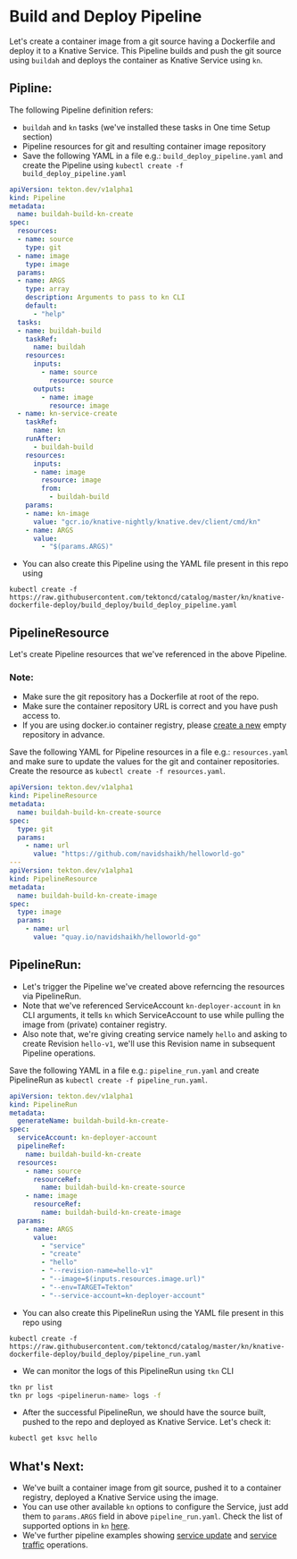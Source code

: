 # Build and Deploy Pipeline

Let's create a container image from a git source having a Dockerfile and deploy it to a Knative Service.
This Pipeline builds and push the git source using `buildah` and deploys the container as Knative Service using `kn`.

## Pipline:

The following Pipeline definition refers:
 - `buildah` and `kn` tasks (we've installed these tasks in One time Setup section)
- Pipeline resources for git and resulting container image repository
- Save the following YAML in a file e.g.: `build_deploy_pipeline.yaml` and create the Pipeline using
  `kubectl create -f build_deploy_pipeline.yaml`

```yaml
apiVersion: tekton.dev/v1alpha1
kind: Pipeline
metadata:
  name: buildah-build-kn-create
spec:
  resources:
  - name: source
    type: git
  - name: image
    type: image
  params:
  - name: ARGS
    type: array
    description: Arguments to pass to kn CLI
    default:
      - "help"
  tasks:
  - name: buildah-build
    taskRef:
      name: buildah
    resources:
      inputs:
        - name: source
          resource: source
      outputs:
        - name: image
          resource: image
  - name: kn-service-create
    taskRef:
      name: kn
    runAfter:
      - buildah-build
    resources:
      inputs:
      - name: image
        resource: image
        from:
          - buildah-build
    params:
    - name: kn-image
      value: "gcr.io/knative-nightly/knative.dev/client/cmd/kn"
    - name: ARGS
      value:
        - "$(params.ARGS)"
```

 - You can also create this Pipeline using the YAML file present in this repo using
```
kubectl create -f https://raw.githubusercontent.com/tektoncd/catalog/master/kn/knative-dockerfile-deploy/build_deploy/build_deploy_pipeline.yaml
```
## PipelineResource

Let's create Pipeline resources that we've referenced in the above Pipeline.

### Note:
 - Make sure the git repository has a Dockerfile at root of the repo.
 - Make sure the container repository URL is correct and you have push access to.
 - If you are using docker.io container registry, please [create a new](https://hub.docker.com/repository/create) empty repository in advance.

Save the following YAML for Pipeline resources in a file e.g.: `resources.yaml` and make sure to update the values for the git and container repositories.
Create the resource as `kubectl create -f resources.yaml`.

```yaml
apiVersion: tekton.dev/v1alpha1
kind: PipelineResource
metadata:
  name: buildah-build-kn-create-source
spec:
  type: git
  params:
    - name: url
      value: "https://github.com/navidshaikh/helloworld-go"
---
apiVersion: tekton.dev/v1alpha1
kind: PipelineResource
metadata:
  name: buildah-build-kn-create-image
spec:
  type: image
  params:
    - name: url
      value: "quay.io/navidshaikh/helloworld-go"
```

## PipelineRun:

- Let's trigger the Pipeline we've created above referncing the resources via PipelineRun.
- Note that we've referenced ServiceAccount `kn-deployer-account` in `kn` CLI arguments,
  it tells `kn` which ServiceAccount to use while pulling the image from (private) container registry.
- Also note that, we're giving creating service namely `hello` and asking to create Revision
  `hello-v1`, we'll use this Revision name in subsequent Pipeline operations.

Save the following YAML in a file e.g.: `pipeline_run.yaml` and create PipelineRun as
`kubectl create -f pipeline_run.yaml`.

```yaml
apiVersion: tekton.dev/v1alpha1
kind: PipelineRun
metadata:
  generateName: buildah-build-kn-create-
spec:
  serviceAccount: kn-deployer-account
  pipelineRef:
    name: buildah-build-kn-create
  resources:
    - name: source
      resourceRef:
        name: buildah-build-kn-create-source
    - name: image
      resourceRef:
        name: buildah-build-kn-create-image
  params:
    - name: ARGS
      value:
        - "service"
        - "create"
        - "hello"
        - "--revision-name=hello-v1"
        - "--image=$(inputs.resources.image.url)"
        - "--env=TARGET=Tekton"
        - "--service-account=kn-deployer-account"
```

 - You can also create this PipelineRun using the YAML file present in this repo using
```
kubectl create -f https://raw.githubusercontent.com/tektoncd/catalog/master/kn/knative-dockerfile-deploy/build_deploy/pipeline_run.yaml
```

- We can monitor the logs of this PipelineRun using `tkn` CLI
```bash
tkn pr list
tkn pr logs <pipelinerun-name> logs -f
```

- After the successful PipelineRun, we should have the source built, pushed to the repo and deployed as Knative Service. Let's check it:

```bash
kubectl get ksvc hello
```

## What's Next:
- We've built a container image from git source, pushed it to a container registry, deployed a Knative Service using the image.
- You can use other available `kn` options to configure the Service, just add them to `params.ARGS` field in above `pipeline_run.yaml`. Check the list of supported options in `kn` [here](https://github.com/knative/client/blob/master/docs/cmd/kn.md).
- We've further pipeline examples showing [service update](../service_update/README.md) and [service traffic](../service_traffic/README.md) operations.
